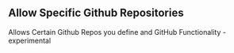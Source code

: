 ## Allow Specific Github Repositories

Allows Certain Github Repos you define and GitHub Functionality - experimental
